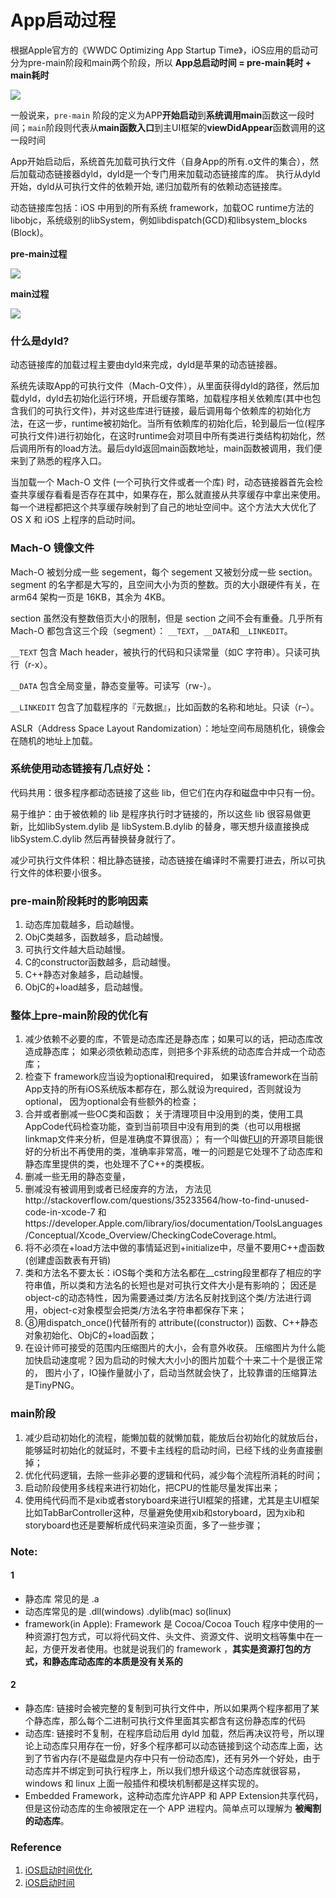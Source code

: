 

# App启动过程 

根据Apple官方的《WWDC Optimizing App Startup Time》，iOS应用的启动可分为pre-main阶段和main两个阶段，所以 **App总启动时间 = pre-main耗时 + main耗时**

![](http://okslxr2o0.bkt.clouddn.com/15336131946912.jpg)



一般说来，`pre-main` 阶段的定义为APP**开始启动**到**系统调用main**函数这一段时间；`main`阶段则代表从**main函数入口**到主UI框架的**viewDidAppear**函数调用的这一段时间

App开始启动后，系统首先加载可执行文件（自身App的所有.o文件的集合），然后加载动态链接器dyld，dyld是一个专门用来加载动态链接库的库。 执行从dyld开始，dyld从可执行文件的依赖开始, 递归加载所有的依赖动态链接库。

动态链接库包括：iOS 中用到的所有系统 framework，加载OC runtime方法的libobjc，系统级别的libSystem，例如libdispatch(GCD)和libsystem_blocks (Block)。

**pre-main过程**

![](http://okslxr2o0.bkt.clouddn.com/15326602593912.jpg)


**main过程**

![](http://okslxr2o0.bkt.clouddn.com/15326602955973.jpg)

### 什么是dyld?

动态链接库的加载过程主要由dyld来完成，dyld是苹果的动态链接器。

系统先读取App的可执行文件（Mach-O文件），从里面获得dyld的路径，然后加载dyld，dyld去初始化运行环境，开启缓存策略，加载程序相关依赖库(其中也包含我们的可执行文件)，并对这些库进行链接，最后调用每个依赖库的初始化方法，在这一步，runtime被初始化。当所有依赖库的初始化后，轮到最后一位(程序可执行文件)进行初始化，在这时runtime会对项目中所有类进行类结构初始化，然后调用所有的load方法。最后dyld返回main函数地址，main函数被调用，我们便来到了熟悉的程序入口。

当加载一个 Mach-O 文件 (一个可执行文件或者一个库) 时，动态链接器首先会检查共享缓存看看是否存在其中，如果存在，那么就直接从共享缓存中拿出来使用。每一个进程都把这个共享缓存映射到了自己的地址空间中。这个方法大大优化了 OS X 和 iOS 上程序的启动时间。

### Mach-O 镜像文件

Mach-O 被划分成一些 segement，每个 segement 又被划分成一些 section。segment 的名字都是大写的，且空间大小为页的整数。页的大小跟硬件有关，在 arm64 架构一页是 16KB，其余为 4KB。

section 虽然没有整数倍页大小的限制，但是 section 之间不会有重叠。几乎所有 Mach-O 都包含这三个段（segment）： `__TEXT`，`__DATA`和`__LINKEDIT`。

`__TEXT` 包含 Mach header，被执行的代码和只读常量（如C 字符串）。只读可执行（r-x）。

`__DATA` 包含全局变量，静态变量等。可读写（rw-）。

`__LINKEDIT` 包含了加载程序的『元数据』，比如函数的名称和地址。只读（r–）。

ASLR（Address Space Layout Randomization）：地址空间布局随机化，镜像会在随机的地址上加载。

### 系统使用动态链接有几点好处：

代码共用：很多程序都动态链接了这些 lib，但它们在内存和磁盘中中只有一份。

易于维护：由于被依赖的 lib 是程序执行时才链接的，所以这些 lib 很容易做更新，比如libSystem.dylib 是 libSystem.B.dylib 的替身，哪天想升级直接换成libSystem.C.dylib 然后再替换替身就行了。

减少可执行文件体积：相比静态链接，动态链接在编译时不需要打进去，所以可执行文件的体积要小很多。

### pre-main阶段耗时的影响因素
1. 动态库加载越多，启动越慢。
2. ObjC类越多，函数越多，启动越慢。
3. 可执行文件越大启动越慢。
4. C的constructor函数越多，启动越慢。
5. C++静态对象越多，启动越慢。
6. ObjC的+load越多，启动越慢。

### 整体上pre-main阶段的优化有

1. 减少依赖不必要的库，不管是动态库还是静态库；如果可以的话，把动态库改造成静态库；
如果必须依赖动态库，则把多个非系统的动态库合并成一个动态库；
2. 检查下 framework应当设为optional和required，
如果该framework在当前App支持的所有iOS系统版本都存在，那么就设为required，否则就设为optional，
因为optional会有些额外的检查； 
3. 合并或者删减一些OC类和函数；
关于清理项目中没用到的类，使用工具AppCode代码检查功能，查到当前项目中没有用到的类（也可以用根据linkmap文件来分析，但是准确度不算很高）；
有一个叫做[FUI](https://github.com/dblock/fui)的开源项目能很好的分析出不再使用的类，准确率非常高，唯一的问题是它处理不了动态库和静态库里提供的类，也处理不了C++的类模板。
4. 删减一些无用的静态变量，
5. 删减没有被调用到或者已经废弃的方法，
方法见http://stackoverflow.com/questions/35233564/how-to-find-unused-code-in-xcode-7
和https://developer.Apple.com/library/ios/documentation/ToolsLanguages/Conceptual/Xcode_Overview/CheckingCodeCoverage.html。
6. 将不必须在+load方法中做的事情延迟到+initialize中，尽量不要用C++虚函数(创建虚函数表有开销)
7. 类和方法名不要太长：iOS每个类和方法名都在__cstring段里都存了相应的字符串值，所以类和方法名的长短也是对可执行文件大小是有影响的；
因还是object-c的动态特性，因为需要通过类/方法名反射找到这个类/方法进行调用，object-c对象模型会把类/方法名字符串都保存下来；
8. ⑧用dispatch_once()代替所有的 attribute((constructor)) 函数、C++静态对象初始化、ObjC的+load函数；
9. 在设计师可接受的范围内压缩图片的大小，会有意外收获。
压缩图片为什么能加快启动速度呢？因为启动的时候大大小小的图片加载个十来二十个是很正常的，
图片小了，IO操作量就小了，启动当然就会快了，比较靠谱的压缩算法是TinyPNG。

### main阶段


1. 减少启动初始化的流程，能懒加载的就懒加载，能放后台初始化的就放后台，能够延时初始化的就延时，不要卡主线程的启动时间，已经下线的业务直接删掉； 
2. 优化代码逻辑，去除一些非必要的逻辑和代码，减少每个流程所消耗的时间； 
3. 启动阶段使用多线程来进行初始化，把CPU的性能尽量发挥出来； 
4. 使用纯代码而不是xib或者storyboard来进行UI框架的搭建，尤其是主UI框架比如TabBarController这种，尽量避免使用xib和storyboard，因为xib和storyboard也还是要解析成代码来渲染页面，多了一些步骤； 


### Note:

#### 1
* 静态库 常见的是 .a
* 动态库常见的是 .dll(windows) .dylib(mac) so(linux)
* framework(in Apple): Framework 是 Cocoa/Cocoa Touch 程序中使用的一种资源打包方式，可以将代码文件、头文件、资源文件、说明文档等集中在一起，方便开发者使用。也就是说我们的 framework ，**其实是资源打包的方式，和静态库动态库的本质是没有关系的**

#### 2
* 静态库: 链接时会被完整的复制到可执行文件中，所以如果两个程序都用了某个静态库，那么每个二进制可执行文件里面其实都含有这份静态库的代码
* 动态库: 链接时不复制，在程序启动后用 dyld 加载，然后再决议符号，所以理论上动态库只用存在一份，好多个程序都可以动态链接到这个动态库上面，达到了节省内存(不是磁盘是内存中只有一份动态库)，还有另外一个好处，由于动态库并不绑定到可执行程序上，所以我们想升级这个动态库就很容易，windows 和 linux 上面一般插件和模块机制都是这样实现的。
* Embedded Framework，这种动态库允许APP 和 APP Extension共享代码，但是这份动态库的生命被限定在一个 APP 进程内。简单点可以理解为 **被阉割的动态库**。


### Reference
1. [iOS启动时间优化](http://www.zoomfeng.com/blog/launch-time.html)
2. [iOS启动时间](http://lingyuncxb.com/2018/01/30/iOS%E5%90%AF%E5%8A%A8%E4%BC%98%E5%8C%96/)

